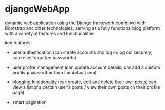 # djangoWebApp
dynamic web application using the Django framework combined with Bootstrap and other technologies, serving as a fully functional blog platform with a variety of features and functionalities

key features:

  -  user authentication (can create accounts and log in/log out securely; can reset forgotten passwords)
  
  -  user profile management (can update account details; can add a custom profile picture other than the default one)
  
  -  blogging functionality (can create, edit and delete their own posts; can view a list of a certain user's posts / view their own posts on their profile page)
  
  -  smart pagination
